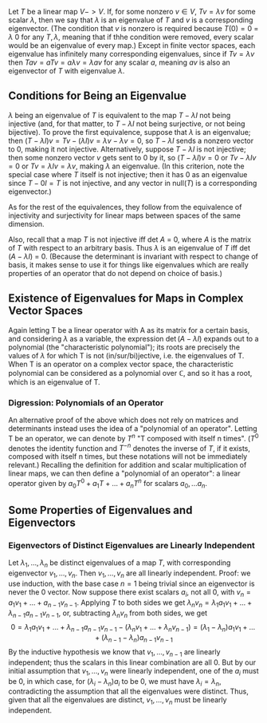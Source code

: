 Let $T$ be a linear map $V -> V$. If, for some nonzero $v \in V$, $Tv = \lambda v$ for some scalar $\lambda$, then we say that $\lambda$ is an eigenvalue of $T$ and $v$ is a corresponding eigenvector. (The condition that $v$ is nonzero is required because $T(0) = 0$ = $\lambda$ 0 for any $T, \lambda$, meaning that if thhe condition were removed, every scalar would be an eigenvalue of every map.) Except in finite vector spaces, each eigenvalue has infinitely many corresponding eigenvalues, since if $Tv = \lambda v$ then $Tav = aTv = a\lambda v = \lambda av$ for any scalar $a$, meaning $av$ is also an eigenvector of $T$ with eigenvalue $\lambda$. 

## Conditions for Being an Eigenvalue
$\lambda$ being an eigenvalue of $T$ is equivalent to the map $T - \lambda I$ not being injective (and, for that matter, to $T - \lambda I$ not being surjective, or not being bijective). To prove the first equivalence, suppose that $\lambda$ is an eigenvalue; then $(T - \lambda I)v = Tv - (\lambda I)v = \lambda v - \lambda v = 0$, so $T - \lambda I$ sends a nonzero vector to 0, making it not injective. Alternatively, suppose $T - \lambda I$ is not injective; then some nonzero vector $v$ gets sent to 0 by it, so $(T - \lambda  I)v = 0$ or $Tv - \lambda Iv = 0$ or $Tv = \lambda Iv = \lambda v$, making $\lambda$ an eigenvalue. (In this criterion, note the special case where $T$ itself is not injective; then it has 0 as an eigenvalue since $T - 0I = T$ is not injective, and any vector in null($T$) is a corresponding eigenvector.)

As for the rest of the equivalences, they follow from the equivalence of injectivity and surjectivity for linear maps between spaces of the same dimension.

Also, recall that a map $T$ is not injective iff det $A$  = 0, where $A$ is the matrix of $T$ with respect to an arbitrary basis. Thus $\lambda$ is an eigenvalue of $T$ iff det $(A - \lambda I)$ = 0. (Because the determinant is invariant with respect to change of basis, it makes sense to use it for things like eigenvalues which are really properties of an operator that do not depend on choice of basis.)

## Existence of Eigenvalues for Maps in Complex Vector Spaces 
Again letting T be a linear operator with A as its matrix for a certain basis, and considering $\lambda$ as a variable, the expression $\det(A - \lambda I$) expands out to a polynomial (the "characteristic polynomial"); its roots are precisely the values of $\lambda$ for which T is not (in/sur/bi)jective, i.e. the eigenvalues of T. When T is an operator on a complex vector space, the characteristic polynomial can be considered as a polynomial over $\mathbb{C}$, and so it has a root, which is an eigenvalue of T.

### Digression: Polynomials of an Operator
An alternative proof of the above which does not rely on matrices and determinants instead uses the idea of a "polynomial of an operator". Letting T be an operator, we can denote by $T^n$ "T composed with itself n times". ($T^0$ denotes the identity function and $T^{-n}$ denotes the inverse of $T$, if it exists, composed with itself n times, but these notations will not be immediately relevant.) Recalling the definition for addition and scalar multiplication of linear maps, we can then define a "polynomial of an operator": a linear operator given by $a_0T^0 + a_1T + \dots + a_nT^n$ for scalars $a_0, ... a_n$. 

## Some Properties of Eigenvalues and Eigenvectors
### Eigenvectors of Distinct Eigenvalues are Linearly Independent
Let $\lambda_1, \dots, \lambda_n$ be distinct eigenvalues of a map $T$, with corresponding eigenvector $v_1, \dots, v_n$. Then $v_1, \dots, v_n$ are all linearly independent. Proof: we use induction, with the base case $n = 1$ being trivial since an eigenvector is never the 0 vector. Now suppose there exist scalars $a_i$, not all $0$, with $v_n = a_1v_1 + \dots + a_{n-1}v_{n-1}$. Applying $T$ to both sides we get $\lambda_nv_n = \lambda_1a_1v_1 + \dots + \lambda_{n-1}a_{n-1}v_{n-1}$, or, subtracting $\lambda_n v_n$  from both sides, we get $$0 = \lambda_1a_1v_1 + \dots + \lambda_{n-1}a_{n-1}v_{n-1} - (\lambda_nv_1 + \dots + \lambda_nv_{n-1}) = (\lambda_1 - \lambda_n)a_1v_1 + \dots + (\lambda_{n-1} - \lambda_n)a_{n-1}v_{n-1}$$ By the inductive hypothesis we know that $v_1, \dots, v_{n-1}$ are linearly independent; thus the scalars in this linear combination are all $0$. But by our initial assumption that $v_1, \dots, v_n$ were linearly independent, one of the $a_i$ must be $0$, in which case, for $(\lambda_i - \lambda_n)a_i$ to be $0$, we must have $\lambda_i = \lambda_n$, contradicting the assumption that all the eigenvalues were distinct. Thus, given that all the eigenvalues are distinct, $v_1, \dots, v_n$ must be linearly independent. 



